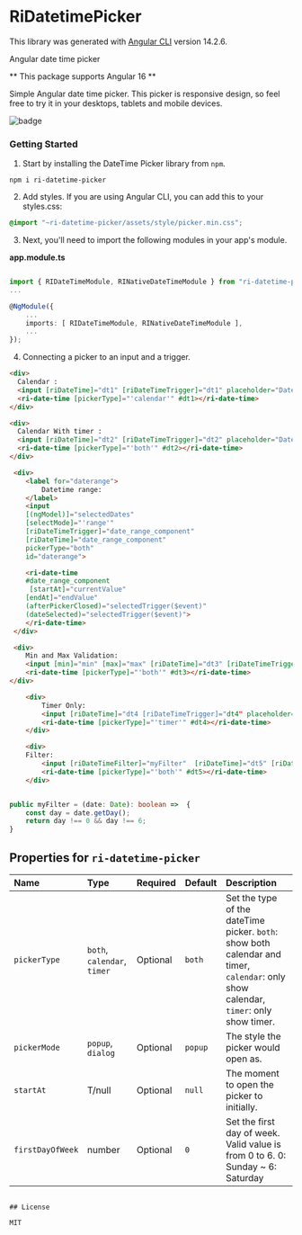 # RiDatetimePicker
This library was generated with [Angular CLI](https://github.com/angular/angular-cli) version 14.2.6.

Angular date time picker

** This package supports Angular 16 **

Simple Angular date time picker. This picker is responsive design, so feel free to try it in your desktops, tablets and mobile devices.

![badge](https://img.shields.io/badge/license-MITLicense-brightorange)

### Getting Started

1. Start by installing the DateTime Picker library from `npm`.

`npm i ri-datetime-picker`

2. Add styles. If you are using Angular CLI, you can add this to your styles.css:

```css
@import "~ri-datetime-picker/assets/style/picker.min.css";
```

3. Next, you'll need to import the following modules in your app's module.

**app.module.ts**

```ts

import { RIDateTimeModule, RINativeDateTimeModule } from "ri-datetime-picker";
...

@NgModule({
    ...
    imports: [ RIDateTimeModule, RINativeDateTimeModule ],
    ...
});
```

4. Connecting a picker to an input and a trigger.

```html
<div>
  Calendar :
  <input [riDateTime]="dt1" [riDateTimeTrigger]="dt1" placeholder="Date Time">
  <ri-date-time [pickerType]="'calendar'" #dt1></ri-date-time>
</div>
```

```html
<div>
  Calendar With timer :
  <input [riDateTime]="dt2" [riDateTimeTrigger]="dt2" placeholder="Date Time">
  <ri-date-time [pickerType]="'both'" #dt2></ri-date-time>
</div>
```


```html
 <div>
    <label for="daterange">
        Datetime range:
    </label>
    <input
    [(ngModel)]="selectedDates"
    [selectMode]="'range'"
    [riDateTimeTrigger]="date_range_component"
    [riDateTime]="date_range_component"
    pickerType="both"
    id="daterange">

    <ri-date-time
    #date_range_component
     [startAt]="currentValue"
    [endAt]="endValue"
    (afterPickerClosed)="selectedTrigger($event)"
    (dateSelected)="selectedTrigger($event)">
    </ri-date-time>
 </div>
```

```html
 <div>
    Min and Max Validation:
    <input [min]="min" [max]="max" [riDateTime]="dt3" [riDateTimeTrigger]="dt3" placeholder="Date Time">
    <ri-date-time [pickerType]="'both'" #dt3></ri-date-time>
</div>
```

```html
    <div>
        Timer Only:
        <input [riDateTime]="dt4 [riDateTimeTrigger]="dt4" placeholder="Time">
        <ri-date-time [pickerType]="'timer'" #dt4></ri-date-time>
    </div>
```

```html
    <div>
    Filter:
        <input [riDateTimeFilter]="myFilter"  [riDateTime]="dt5" [riDateTimeTrigger]="dt5" placeholder="Date Time">
        <ri-date-time [pickerType]="'both'" #dt5></ri-date-time>
    </div>
```
```ts

public myFilter = (date: Date): boolean =>  { 
    const day = date.getDay();
    return day !== 0 && day !== 6;
}
```



Properties for `ri-datetime-picker`
-------
|Name|Type|Required|Default|Description|
|:--- |:--- |:--- |:--- |:--- |
|`pickerType`|`both`, `calendar`, `timer`|Optional|`both`| Set the type of the dateTime picker. `both`: show both calendar and timer, `calendar`: only show calendar, `timer`: only show timer. |
|`pickerMode`|`popup`, `dialog`|Optional|`popup`| The style the picker would open as. |
|`startAt`| T/null |Optional|`null`| The moment to open the picker to initially. |
|`firstDayOfWeek`|number|Optional|`0`| Set the first day of week. Valid value is from 0 to 6. 0: Sunday ~ 6: Saturday|


````

## License

MIT